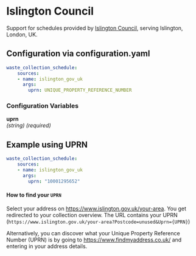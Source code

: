 # Islington Council

Support for schedules provided by [Islington Council](https://www.islington.gov.uk/), serving Islington, London, UK.

## Configuration via configuration.yaml

```yaml
waste_collection_schedule:
    sources:
    - name: islington_gov_uk
      args:
        uprn: UNIQUE_PROPERTY_REFERENCE_NUMBER
```

### Configuration Variables

**uprn**<br>
*(string) (required)*


## Example using UPRN

```yaml
waste_collection_schedule:
    sources:
    - name: islington_gov_uk
      args:
        uprn: "10001295652"
```

#### How to find your `UPRN`

Select your address on <https://www.islington.gov.uk/your-area>. You get redirected to your collection overview. The URL contains your UPRN (`https://www.islington.gov.uk/your-area?Postcode=unused&Uprn={UPRN}`)

Alternatively, you can discover what your Unique Property Reference Number (UPRN) is by going to https://www.findmyaddress.co.uk/ and entering in your address details.
